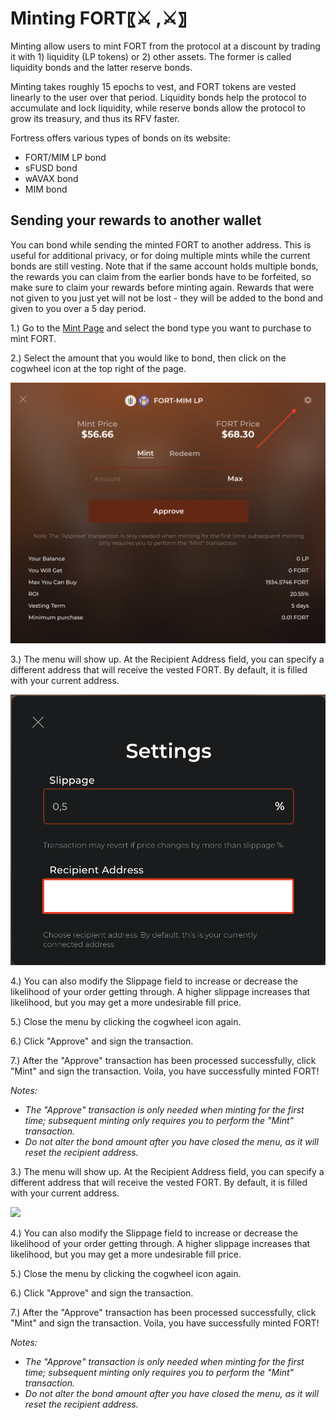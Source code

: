 # Minting FORT〖⚔️ ,⚔️〗

Minting allow users to mint FORT from the protocol at a discount by trading it with 1) liquidity (LP tokens) or 2) other assets. The former is called liquidity bonds and the latter reserve bonds.

Minting takes roughly 15 epochs to vest, and FORT tokens are vested linearly to the user over that period. Liquidity bonds help the protocol to accumulate and lock liquidity, while reserve bonds allow the protocol to grow its treasury, and thus its RFV faster.

Fortress offers various types of bonds on its website:

* FORT/MIM LP bond
* sFUSD bond
* wAVAX bond
* MIM bond

## Sending your rewards to another wallet

You can bond while sending the minted FORT to another address. This is useful for additional privacy, or for doing multiple mints while the current bonds are still vesting. Note that if the same account holds multiple bonds, the rewards you can claim from the earlier bonds have to be forfeited, so make sure to claim your rewards before minting again. Rewards that were not given to you just yet will not be lost - they will be added to the bond and given to you over a 5 day period.&#x20;

1.) Go to the [Mint Page](https://app.fortressdao.finance/#/mints) and select the bond type you want to purchase to mint FORT.

2.) Select the amount that you would like to bond, then click on the cogwheel icon at the top right of the page.

![](<../.gitbook/assets/image (4).png>)

3.) The menu will show up. At the Recipient Address field, you can specify a different address that will receive the vested FORT. By default, it is filled with your current address.

![](<../.gitbook/assets/image (6).png>)

4.) You can also modify the Slippage field to increase or decrease the likelihood of your order getting through. A higher slippage increases that likelihood, but you may get a more undesirable fill price.

5.) Close the menu by clicking the cogwheel icon again.

6.) Click "Approve" and sign the transaction.

7.) After the "Approve" transaction has been processed successfully, click "Mint" and sign the transaction. Voila, you have successfully minted FORT!

_Notes:_

* _The "Approve" transaction is only needed when minting for the first time; subsequent minting only requires you to perform the "Mint" transaction._
* _Do not alter the bond amount after you have closed the menu, as it will reset the recipient address._

3.) The menu will show up. At the Recipient Address field, you can specify a different address that will receive the vested FORT. By default, it is filled with your current address.

![](broken-reference)

4.) You can also modify the Slippage field to increase or decrease the likelihood of your order getting through. A higher slippage increases that likelihood, but you may get a more undesirable fill price.

5.) Close the menu by clicking the cogwheel icon again.

6.) Click "Approve" and sign the transaction.

7.) After the "Approve" transaction has been processed successfully, click "Mint" and sign the transaction. Voila, you have successfully minted FORT!

_Notes:_

* _The "Approve" transaction is only needed when minting for the first time; subsequent minting only requires you to perform the "Mint" transaction._
* _Do not alter the bond amount after you have closed the menu, as it will reset the recipient address._
